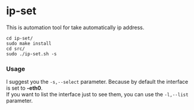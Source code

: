 # ip-set
This is automation tool for take automatically ip address.

```
cd ip-set/
sudo make install
cd src/
sudo ./ip-set.sh -s
```  

### Usage  
I suggest you the `-s,--select` parameter. Because by default the interface is set to **-eth0**.  
If you want to list the interface just to see them, you can use the `-l,--list` parameter.  
